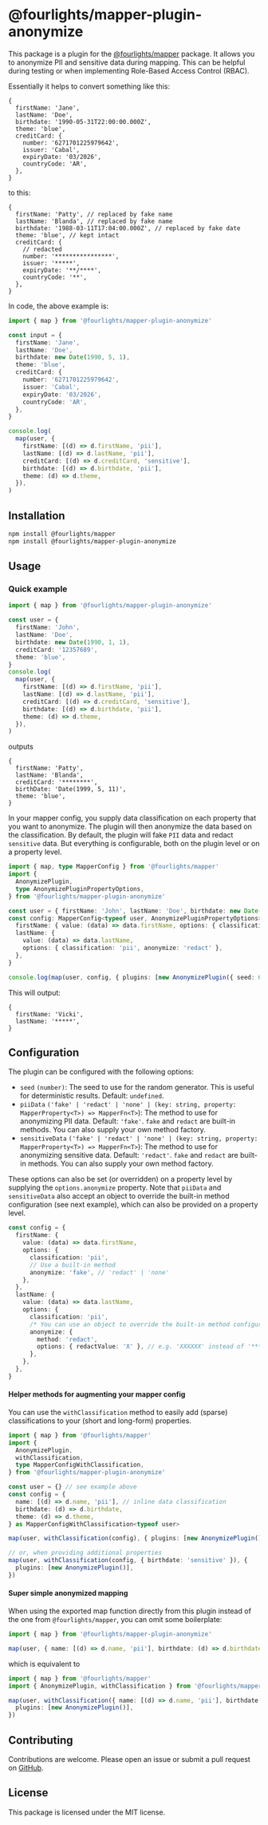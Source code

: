 # @fourlights/mapper-plugin-anonymize

This package is a plugin for the [@fourlights/mapper](https://github.com/Four-Lights-NL/mapper) package. It allows you to anonymize PII and sensitive data during mapping.
This can be helpful during testing or when implementing Role-Based Access Control (RBAC).

Essentially it helps to convert something like this:

```json5
{
  firstName: 'Jane',
  lastName: 'Doe',
  birthdate: '1990-05-31T22:00:00.000Z',
  theme: 'blue',
  creditCard: {
    number: '6271701225979642',
    issuer: 'Cabal',
    expiryDate: '03/2026',
    countryCode: 'AR',
  },
}
```

to this:

```json5
{
  firstName: 'Patty', // replaced by fake name
  lastName: 'Blanda', // replaced by fake name
  birthdate: '1988-03-11T17:04:00.000Z', // replaced by fake date
  theme: 'blue', // kept intact
  creditCard: {
    // redacted
    number: '****************',
    issuer: '*****',
    expiryDate: '**/****',
    countryCode: '**',
  },
}
```

In code, the above example is:

```typescript
import { map } from '@fourlights/mapper-plugin-anonymize'

const input = {
  firstName: 'Jane',
  lastName: 'Doe',
  birthdate: new Date(1990, 5, 1),
  theme: 'blue',
  creditCard: {
    number: '6271701225979642',
    issuer: 'Cabal',
    expiryDate: '03/2026',
    countryCode: 'AR',
  },
}

console.log(
  map(user, {
    firstName: [(d) => d.firstName, 'pii'],
    lastName: [(d) => d.lastName, 'pii'],
    creditCard: [(d) => d.creditCard, 'sensitive'],
    birthdate: [(d) => d.birthdate, 'pii'],
    theme: (d) => d.theme,
  }),
)
```

## Installation

```bash
npm install @fourlights/mapper
npm install @fourlights/mapper-plugin-anonymize
```

## Usage

### Quick example

```typescript
import { map } from '@fourlights/mapper-plugin-anonymize'

const user = {
  firstName: 'John',
  lastName: 'Doe',
  birthdate: new Date(1990, 1, 1),
  creditCard: '12357689',
  theme: 'blue',
}
console.log(
  map(user, {
    firstName: [(d) => d.firstName, 'pii'],
    lastName: [(d) => d.lastName, 'pii'],
    creditCard: [(d) => d.creditCard, 'sensitive'],
    birthdate: [(d) => d.birthdate, 'pii'],
    theme: (d) => d.theme,
  }),
)
```

outputs

```json5
{
  firstName: 'Patty',
  lastName: 'Blanda',
  creditCard: '********',
  birthDate: 'Date(1999, 5, 11)',
  theme: 'blue',
}
```

In your mapper config, you supply data classification on each property that you want to anonymize. The plugin will then anonymize the data based on the classification.
By default, the plugin will fake `PII` data and redact `sensitive` data. But everything is configurable, both on the plugin level or on a property level.

```typescript
import { map, type MapperConfig } from '@fourlights/mapper'
import {
  AnonymizePlugin,
  type AnonymizePluginPropertyOptions,
} from '@fourlights/mapper-plugin-anonymize'

const user = { firstName: 'John', lastName: 'Doe', birthdate: new Date(1990, 1, 1) }
const config: MapperConfig<typeof user, AnonymizePluginPropertyOptions> = {
  firstName: { value: (data) => data.firstName, options: { classification: 'pii' } },
  lastName: {
    value: (data) => data.lastName,
    options: { classification: 'pii', anonymize: 'redact' },
  },
}

console.log(map(user, config, { plugins: [new AnonymizePlugin({ seed: 69 })] })) // NOTE: The seed to get deterministic results, for example purposes
```

This will output:

```json5
{
  firstName: 'Vicki',
  lastName: '*****',
}
```

## Configuration

The plugin can be configured with the following options:

- `seed` `(number)`: The seed to use for the random generator. This is useful for deterministic results. Default: `undefined`.
- `piiData` `('fake' | 'redact' | 'none' | (key: string, property: MapperProperty<T>) => MapperFn<T>`): The method to use for anonymizing PII data. Default: `'fake'`. `fake` and `redact` are built-in methods. You can also supply your own method factory.
- `sensitiveData` `('fake' | 'redact' | 'none' | (key: string, property: MapperProperty<T>) => MapperFn<T>`): The method to use for anonymizing sensitive data. Default: `'redact'`. `fake` and `redact` are built-in methods. You can also supply your own method factory.

These options can also be set (or overridden) on a property level by supplying the `options.anonymize` property.
Note that `piiData` and `sensitiveData` also accept an object to override the built-in method configuration (see next example), which can also be provided on a property level.

```typescript
const config = {
  firstName: {
    value: (data) => data.firstName,
    options: {
      classification: 'pii',
      // Use a built-in method
      anonymize: 'fake', // 'redact' | 'none'
    },
  },
  lastName: {
    value: (data) => data.lastName,
    options: {
      classification: 'pii',
      /* You can use an object to override the built-in method configuration */
      anonymize: {
        method: 'redact',
        options: { redactValue: 'X' }, // e.g. 'XXXXXX' instead of '******'
      },
    },
  },
}
```

#### Helper methods for augmenting your mapper config

You can use the `withClassification` method to easily add (sparse) classifications to your (short and long-form) properties.

```typescript
import { map } from '@fourlights/mapper'
import {
  AnonymizePlugin,
  withClassification,
  type MapperConfigWithClassification,
} from '@fourlights/mapper-plugin-anonymize'

const user = {} // see example above
const config = {
  name: [(d) => d.name, 'pii'], // inline data classification
  birthdate: (d) => d.birthdate,
  theme: (d) => d.theme,
} as MapperConfigWithClassification<typeof user>

map(user, withClassification(config), { plugins: [new AnonymizePlugin()] })

// or, when providing additional properties
map(user, withClassification(config, { birthdate: 'sensitive' }), {
  plugins: [new AnonymizePlugin()],
})
```

#### Super simple anonymized mapping

When using the exported map function directly from this plugin instead of the one from `@fourlights/mapper`, you can omit some boilerplate:

```typescript
import { map } from '@fourlights/mapper-plugin-anonymize'

map(user, { name: [(d) => d.name, 'pii'], birthdate: (d) => d.birthdate })
```

which is equivalent to

```typescript
import { map } from '@fourlights/mapper'
import { AnonymizePlugin, withClassification } from '@fourlights/mapper-plugin-anonymize'

map(user, withClassification({ name: [(d) => d.name, 'pii'], birthdate: (d) => d.birthdate }), {
  plugins: [new AnonymizePlugin()],
})
```

## Contributing

Contributions are welcome. Please open an issue or submit a pull request on [GitHub](https://github.com/Four-Lights-NL/mapper-plugin-anonymize).

## License

This package is licensed under the MIT license.
